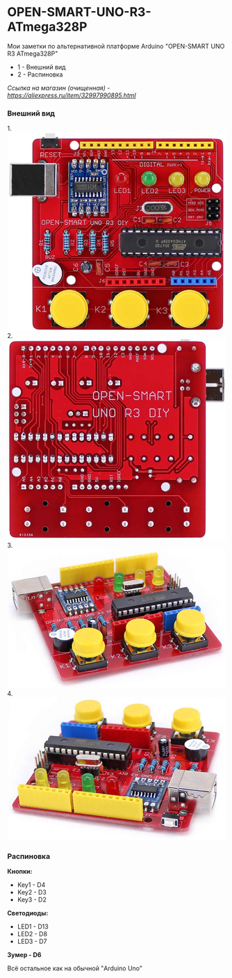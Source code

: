 # OPEN-SMART-UNO-R3-ATmega328P
Мои заметки по альтернативной платформе Arduino "OPEN-SMART UNO R3 ATmega328P"
<ul>
  <li>1 - Внешний вид</li>
  <li>2 - Распиновка</li>
</ul>

<i>Ссылка на магазин (очищенная) - https://aliexpress.ru/item/32997990895.html</i>

<h3>Внешний вид</h3>
1.
<img src="https://github.com/gc986/OPEN-SMART-UNO-R3-ATmega328P/blob/main/images/1.jpeg" alt="вид сверху">
2.
<img src="https://github.com/gc986/OPEN-SMART-UNO-R3-ATmega328P/blob/main/images/2.jpeg" alt="вид снизу">
3.
<img src="https://github.com/gc986/OPEN-SMART-UNO-R3-ATmega328P/blob/main/images/3.jpeg" alt="вид сбоку">
4.
<img src="https://github.com/gc986/OPEN-SMART-UNO-R3-ATmega328P/blob/main/images/4.jpeg" alt="вид сбоку">

<h3>Распиновка</h3>
<b>Кнопки:</b>
<ul>
  <li>Key1 - D4</li>
  <li>Key2 - D3</li>
  <li>Key3 - D2</li>
</ul>

<b>Светодиоды:</b>
<ul>
  <li>LED1 - D13</li>
  <li>LED2 - D8</li>
  <li>LED3 - D7</li>
</ul>

<b>Зумер - D6</b>

Всё остальное как на обычной "Arduino Uno"
